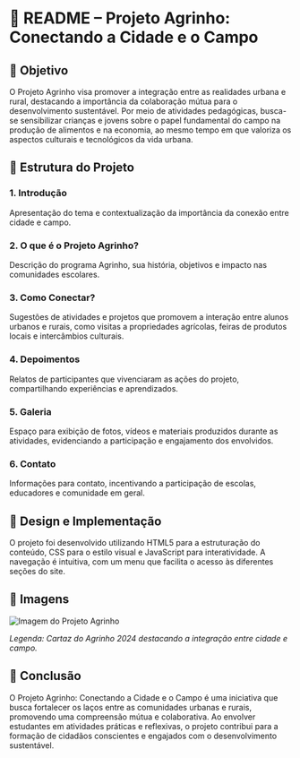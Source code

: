 # 📄 README – Projeto Agrinho: Conectando a Cidade e o Campo

## 🎯 Objetivo

O Projeto Agrinho visa promover a integração entre as realidades urbana e rural, destacando a importância da colaboração mútua para o desenvolvimento sustentável. Por meio de atividades pedagógicas, busca-se sensibilizar crianças e jovens sobre o papel fundamental do campo na produção de alimentos e na economia, ao mesmo tempo em que valoriza os aspectos culturais e tecnológicos da vida urbana.

## 🧩 Estrutura do Projeto

### 1. Introdução

Apresentação do tema e contextualização da importância da conexão entre cidade e campo.

### 2. O que é o Projeto Agrinho?

Descrição do programa Agrinho, sua história, objetivos e impacto nas comunidades escolares.

### 3. Como Conectar?

Sugestões de atividades e projetos que promovem a interação entre alunos urbanos e rurais, como visitas a propriedades agrícolas, feiras de produtos locais e intercâmbios culturais.

### 4. Depoimentos

Relatos de participantes que vivenciaram as ações do projeto, compartilhando experiências e aprendizados.

### 5. Galeria

Espaço para exibição de fotos, vídeos e materiais produzidos durante as atividades, evidenciando a participação e engajamento dos envolvidos.

### 6. Contato

Informações para contato, incentivando a participação de escolas, educadores e comunidade em geral.

## 🎨 Design e Implementação

O projeto foi desenvolvido utilizando HTML5 para a estruturação do conteúdo, CSS para o estilo visual e JavaScript para interatividade. A navegação é intuitiva, com um menu que facilita o acesso às diferentes seções do site.

## 📸 Imagens

![Imagem do Projeto Agrinho](https://www.sistemafaep.org.br/wp-content/uploads/2024/03/agrinho2024.jpg)

*Legenda: Cartaz do Agrinho 2024 destacando a integração entre cidade e campo.*

## 📌 Conclusão

O Projeto Agrinho: Conectando a Cidade e o Campo é uma iniciativa que busca fortalecer os laços entre as comunidades urbanas e rurais, promovendo uma compreensão mútua e colaborativa. Ao envolver estudantes em atividades práticas e reflexivas, o projeto contribui para a formação de cidadãos conscientes e engajados com o desenvolvimento sustentável.

